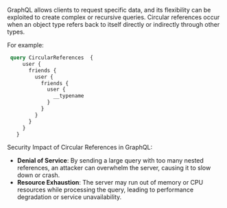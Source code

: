 GraphQL allows clients to request specific data, and its flexibility can be exploited to create complex or recursive queries. Circular references occur when an object type refers back to itself directly or indirectly through other types.

For example:
```graphql
 query CircularReferences  {
     user {
       friends {
         user {
           friends {
             user {
               __typename
             }
           }
         }
       }
     }
   }
```

Security Impact of Circular References in GraphQL:

- **Denial of Service**: By sending a large query with too many nested references, an attacker can overwhelm the server, causing it to slow down or crash.
- **Resource Exhaustion**: The server may run out of memory or CPU resources while processing the query, leading to performance degradation or service unavailability.
